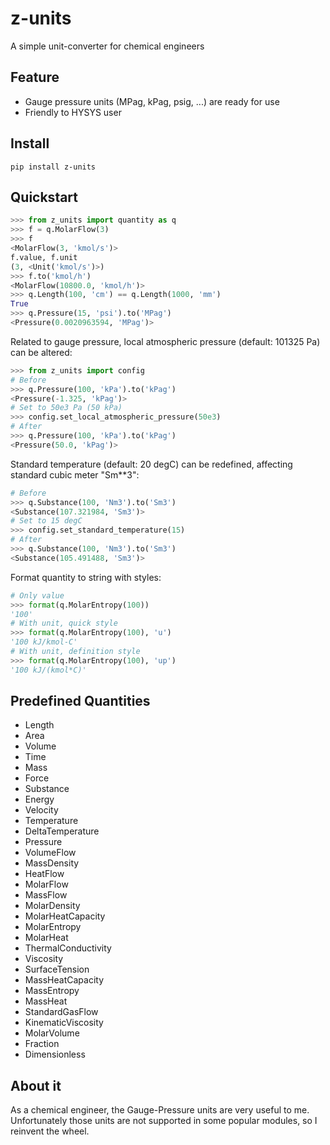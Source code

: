 # z-units

A simple unit-converter for chemical engineers

## Feature

* Gauge pressure units (MPag, kPag, psig, ...) are ready for use
* Friendly to HYSYS user

## Install

```shell
pip install z-units
```

## Quickstart

```python
>>> from z_units import quantity as q
>>> f = q.MolarFlow(3)
>>> f
<MolarFlow(3, 'kmol/s')>
f.value, f.unit
(3, <Unit('kmol/s')>)
>>> f.to('kmol/h')
<MolarFlow(10800.0, 'kmol/h')>
>>> q.Length(100, 'cm') == q.Length(1000, 'mm')
True
>>> q.Pressure(15, 'psi').to('MPag')
<Pressure(0.0020963594, 'MPag')>
```
Related to gauge pressure, local atmospheric pressure (default: 101325 Pa) can be altered:

```python
>>> from z_units import config
# Before
>>> q.Pressure(100, 'kPa').to('kPag')
<Pressure(-1.325, 'kPag')>
# Set to 50e3 Pa (50 kPa)
>>> config.set_local_atmospheric_pressure(50e3)
# After
>>> q.Pressure(100, 'kPa').to('kPag')
<Pressure(50.0, 'kPag')>
```

Standard temperature (default: 20 degC) can be redefined, affecting standard cubic meter "Sm**3":

```python
# Before
>>> q.Substance(100, 'Nm3').to('Sm3')
<Substance(107.321984, 'Sm3')>
# Set to 15 degC
>>> config.set_standard_temperature(15)
# After
>>> q.Substance(100, 'Nm3').to('Sm3')
<Substance(105.491488, 'Sm3')>
```

Format quantity to string with styles:  
```python
# Only value
>>> format(q.MolarEntropy(100))
'100'
# With unit, quick style
>>> format(q.MolarEntropy(100), 'u')
'100 kJ/kmol-C'
# With unit, definition style
>>> format(q.MolarEntropy(100), 'up')
'100 kJ/(kmol*C)'
```

## Predefined Quantities

* Length
* Area
* Volume
* Time
* Mass
* Force
* Substance
* Energy
* Velocity
* Temperature
* DeltaTemperature
* Pressure
* VolumeFlow
* MassDensity
* HeatFlow
* MolarFlow
* MassFlow
* MolarDensity
* MolarHeatCapacity
* MolarEntropy
* MolarHeat
* ThermalConductivity
* Viscosity
* SurfaceTension
* MassHeatCapacity
* MassEntropy
* MassHeat
* StandardGasFlow
* KinematicViscosity
* MolarVolume
* Fraction
* Dimensionless

## About it

As a chemical engineer, the Gauge-Pressure units are very useful to me. Unfortunately those units are not supported in some popular modules, so I reinvent the wheel.
